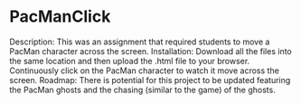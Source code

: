 # PacManClick
Description: This was an assignment that required students to move a PacMan character across the screen.
Installation: Download all the files into the same location and then upload the .html file to your browser. Continuously click on the PacMan character to watch it move across the screen.
Roadmap: There is potential for this project to be updated featuring the PacMan ghosts and the chasing (similar to the game) of the ghosts.
